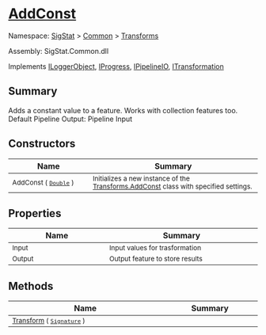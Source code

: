 # [AddConst](./AddConst.md)

Namespace: [SigStat]() > [Common](./../README.md) > [Transforms](./README.md)

Assembly: SigStat.Common.dll

Implements [ILoggerObject](./../ILoggerObject.md), [IProgress](./../Helpers/IProgress.md), [IPipelineIO](./../Pipeline/IPipelineIO.md), [ITransformation](./../ITransformation.md)

## Summary
Adds a constant value to a feature. Works with collection features too.  <br>Default Pipeline Output: Pipeline Input

## Constructors

| Name | Summary | 
| --- | --- | 
| <sub>AddConst ( [`Double`](https://docs.microsoft.com/en-us/dotnet/api/System.Double) )</sub><img width=200/>  | <sub>Initializes a new instance of the [Transforms.AddConst](https://github.com/hargitomi97/sigstat/blob/master/docs/md/SigStat/Common/Transforms/AddConst.md) class with specified settings.</sub><img width=200/>  | <br>


## Properties

| Name | Summary | 
| --- | --- | 
| <sub>Input</sub><img width=200/>  | <sub>Input values for trasformation</sub><img width=200/>  | <br>
| <sub>Output</sub><img width=200/>  | <sub>Output feature to store results</sub><img width=200/>  | <br>


## Methods

| Name | Summary | 
| --- | --- | 
| <sub>[Transform](./Methods/AddConst-100663603.md) ( [`Signature`](./../Signature.md) )</sub><img width=200/>  | <sub></sub><img width=200/>  | <br>


